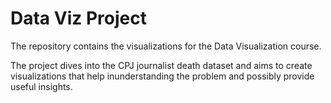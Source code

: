 # Data Viz Project

The repository contains the visualizations for the Data Visualization course.

The project dives into the CPJ journalist death dataset and aims to create
visualizations that help inunderstanding the problem and possibly provide
useful insights.